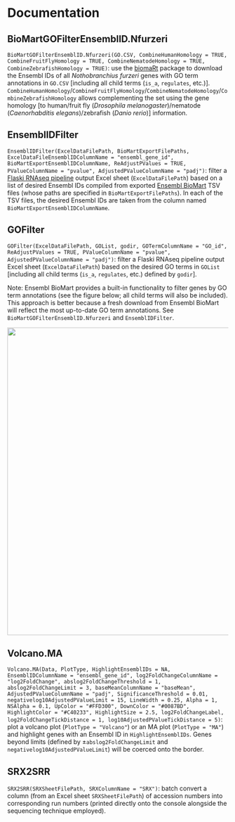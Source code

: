 # Documentation

## BioMartGOFilterEnsemblID.Nfurzeri
```BioMartGOFilterEnsemblID.Nfurzeri(GO.CSV, CombineHumanHomology = TRUE, CombineFruitFlyHomology = TRUE, CombineNematodeHomology = TRUE, CombineZebrafishHomology = TRUE)```: use the [biomaRt](https://bioconductor.org/packages/release/bioc/html/biomaRt.html) package to download the Ensembl IDs of all *Nothobranchius furzeri* genes with GO term annotations in ```GO.CSV``` [including all child terms (```is_a```, ```regulates```, etc.)]. ```CombineHumanHomology```/```CombineFruitFlyHomology```/```CombineNematodeHomology```/```CombineZebrafishHomology``` allows complementing the set using the gene homology [to human/fruit fly (*Drosophila melanogaster*)/nematode (*Caenorhabditis elegans*)/zebrafish (*Danio rerio*)] information.

## EnsemblIDFilter
```EnsemblIDFilter(ExcelDataFilePath, BioMartExportFilePaths, ExcelDataFileEnsemblIDColumnName = "ensembl_gene_id", BioMartExportEnsemblIDColumnName, ReAdjustPValues = TRUE, PValueColumnName = "pvalue", AdjustedPValueColumnName = "padj")```: filter a [Flaski RNAseq pipeline](https://flaski.age.mpg.de/rnaseq/) output Excel sheet (```ExcelDataFilePath```) based on a list of desired Ensembl IDs compiled from exported [Ensembl BioMart](https://www.ensembl.org/biomart/martview) TSV files (whose paths are specified in ```BioMartExportFilePaths```). In each of the TSV files, the desired Ensembl IDs are taken from the column named ```BioMartExportEnsemblIDColumnName```.

## GOFilter
```GOFilter(ExcelDataFilePath, GOList, godir, GOTermColumnName = "GO_id", ReAdjustPValues = TRUE, PValueColumnName = "pvalue", AdjustedPValueColumnName = "padj")```: filter a Flaski RNAseq pipeline output Excel sheet (```ExcelDataFilePath```) based on the desired GO terms in ```GOList``` [including all child terms (```is_a```, ```regulates```, etc.) defined by ```godir```].

Note: Ensembl BioMart provides a built-in functionality to filter genes by GO term annotations (see the figure below; all child terms will also be included). This approach is better because a fresh download from Ensembl BioMart will reflect the most up-to-date GO term annotations. See ```BioMartGOFilterEnsemblID.Nfurzeri``` and ```EnsemblIDFilter```.

<p align="center">
<img src="assets/EnsemblBioMartGOFilter.png" width="700">
</p>

## Volcano.MA
```Volcano.MA(Data, PlotType, HighlightEnsemblIDs = NA, EnsemblIDColumnName = "ensembl_gene_id", log2FoldChangeColumnName = "log2FoldChange", abslog2FoldChangeThreshold = 1, abslog2FoldChangeLimit = 3, baseMeanColumnName = "baseMean", AdjustedPValueColumnName = "padj", SignificanceThreshold = 0.01, negativelog10AdjustedPValueLimit = 15, LineWidth = 0.25, Alpha = 1, NSAlpha = 0.1, UpColor = "#FFD300", DownColor = "#0087BD", HighlightColor = "#C40233", HighlightSize = 2.5, log2FoldChangeLabel, log2FoldChangeTickDistance = 1, log10AdjustedPValueTickDistance = 5)```: plot a volcano plot (```PlotType = "Volcano"```) or an MA plot (```PlotType = "MA"```) and highlight genes with an Ensembl ID in ```HighlightEnsemblIDs```. Genes beyond limits (defined by ±```abslog2FoldChangeLimit``` and ```negativelog10AdjustedPValueLimit```) will be coerced onto the border.

## SRX2SRR
```SRX2SRR(SRXSheetFilePath, SRXColumnName = "SRX")```: batch convert a column (from an Excel sheet ```SRXSheetFilePath```) of accession numbers into corresponding run numbers (printed directly onto the console alongside the sequencing technique employed).
